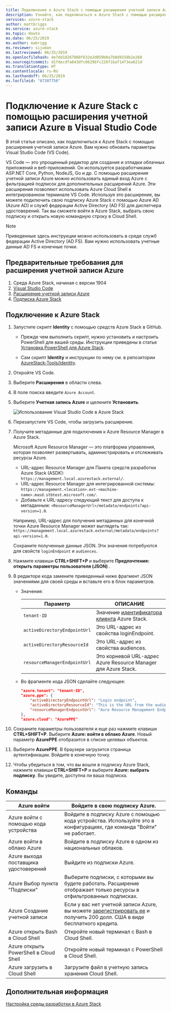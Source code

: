 ```yaml
---
title: Подключение к Azure Stack с помощью расширения учетной записи Azure в Visual Studio Code | Документация Майкрософт
description: Узнайте, как подключаться к Azure Stack с помощью расширения учетной записи Azure в Visual Studio Code.
services: azure-stack
author: mattbriggs
ms.service: azure-stack
ms.topic: Howto
ms.date: 06/25/2019
ms.author: mabrigg
ms.reviewer: sijuman
ms.lastreviewed: 06/25/2019
ms.openlocfilehash: 4e7dd18267060f632e2d059b0a7b0d9158b2e260
ms.sourcegitcommit: d1fdecdfa843dfc0629bfc226f1baf14f3ea621d
ms.translationtype: HT
ms.contentlocale: ru-RU
ms.lasthandoff: 06/25/2019
ms.locfileid: "67387756"
---
```

# <a name="connect-to-azure-stack-using-azure-account-extension-in-visual-studio-code"></a>Подключение к Azure Stack с помощью расширения учетной записи Azure в Visual Studio Code

В этой статье описано, как подключиться к Azure Stack с помощью расширения учетной записи Azure. Вам нужно обновить параметры Visual Studio Code (VS Code).

VS Code — это упрощенный редактор для создания и отладки облачных приложений и веб-приложений. Он используется разработчиками ASP.NET Core, Python, NodeJS, Go и др. С помощью расширения учетной записи Azure можно использовать единый вход Azure с фильтрацией подписок для дополнительных расширений Azure. Эти расширения позволяют использовать Azure Cloud Shell в интегрированном терминале VS Code. Используя это расширение, вы можете подключить свою подписку Azure Stack с помощью Azure AD (Azure AD) и служб федерации Active Directory (AD FS) для диспетчера удостоверений. Так вы сможете войти в Azure Stack, выбрать свою подписку и открыть новую командную строку в Cloud Shell. 

> [!Note]  
> Приведенные здесь инструкции можно использовать в среде служб федерации Active Directory (AD FS). Вам нужно использовать учетные данные AD FS и конечные точки.

## <a name="pre-requisites-for-the-azure-account-extension"></a>Предварительные требования для расширения учетной записи Azure

1. Среда Azure Stack, начиная с версии 1904
2. [Visual Studio Code](https://code.visualstudio.com/)
3. [Расширение учетной записи Azure](https://github.com/Microsoft/vscode-azure-account)
4. [Подписка Azure Stack](https://azure.microsoft.com/overview/azure-stack/)

## <a name="steps-to-connect-to-azure-stack"></a>Подключение к Azure Stack

1. Запустите скрипт **Identity** с помощью средств Azure Stack в GitHub.

    - Прежде чем выполнить скрипт, нужно установить и настроить PowerShell для вашей среды. Инструкции приведены в статье [Установка PowerShell для Azure Stack](../operator/azure-stack-powershell-install.md).

    - Сам скрипт **Identity** и инструкции по нему см. в репозитории [AzureStack-Tools/Identity](https://github.com/Azure/AzureStack-Tools/tree/master/Identity).

2. Откройте VS Code.

3. Выберите **Расширения** в области слева.

3. В поле поиска введите `Azure Account`.

4. Выберите **Учетная запись Azure** и щелкните **Установить**.

      ![Использование Visual Studio Code в Azure Stack](media/azure-stack-dev-start-vscode-azure/image1.png)

5. Перезапустите VS Code, чтобы загрузить расширение.

6. Получите метаданные для подключения к Azure Resource Manager в Azure Stack. 
    
    Microsoft Azure Resource Manager — это платформа управления, которая позволяет развертывать, администрировать и отслеживать ресурсы Azure.
    - URL-адрес Resource Manager для Пакета средств разработки Azure Stack (ASDK): `https://management.local.azurestack.external/`. 
    - URL-адрес Resource Manager для интегрированной системы: `https://management.<location>.ext-<machine-name>.masd.stbtest.microsoft.com/`.
    - Добавьте к URL-адресу следующий текст для доступа к метаданным: `<ResourceManagerUrl>/metadata/endpoints?api-version=1.0`.

    Например, URL-адрес для получения метаданных для конечной точки Azure Resource Manager может выглядеть так: `https://management.local.azurestack.external/metadata/endpoints?api-version=1.0`.

    Сохраните полученные данные JSON. Эти значения потребуются для свойств `loginEndpoint` и `audiences`.

7. Нажмите клавиши **CTRL+SHIFT+P** и выберите **Предпочтения: открыть параметры пользователя (JSON)** .

8. В редакторе кода замените приведенный ниже фрагмент JSON значениями для своей среды и вставьте его в блок параметров.

    - Значения:

        | Параметр | ОПИСАНИЕ |
        | --- | --- |
        | `tenant-ID` | Значение [идентификатора клиента](../operator/azure-stack-identity-overview.md) Azure Stack. |
        | `activeDirectoryEndpointUrl` | Это URL-адрес из свойства loginEndpoint. |
        | `activeDirectoryResourceId` | Это URL-адрес из свойства audiences.
        | `resourceManagerEndpointUrl` | Это корневой URL-адрес Azure Resource Manager для Azure Stack. | 

    - Во фрагменте кода JSON сделайте следующее:

      ```JSON  
      "azure.tenant": "tenant-ID",
      "azure.ppe": {
          "activeDirectoryEndpointUrl": "Login endpoint",
          "activeDirectoryResourceId": "This is the URL from the audiences property.",
          "resourceManagerEndpointUrl": "Aure Resource Management Endpoint",
      },
      "azure.cloud": "AzurePPE"
      ```

9. Сохраните параметры пользователя и еще раз нажмите клавиши **CTRL+SHIFT+P**. Выберите **Azure: войти в облако Azure**. Новый параметр **AzurePPE** отобразится в списке целевых объектов.

10. Выберите **AzurePPE**. В браузере загрузится страница аутентификации. Войдите в конечную точку.

11. Чтобы убедиться в том, что вы вошли в подписку Azure Stack, нажмите клавиши **CTRL+SHIFT+P** и выберите **Azure: выбрать подписку**. Вы увидите, доступна ли ваша подписка.

## <a name="commands"></a>Команды

| Azure войти | Войдите в свою подписку Azure. |
| --- | --- |
| Azure войти с помощью кода устройства | Войдите в подписку Azure с помощью кода устройства. Используйте это в конфигурациях, где команда "Войти" не работает. |
| Azure войти в облако Azure | Войдите в подписку Azure в одном из национальных облаков. |
| Azure выхода поставщика удостоверений | Выйдите из подписки Azure. |
| Azure Выбор пункта "Подписки" | Выберите подписки, с которыми вы будете работать. Расширение отображает только ресурсы в отфильтрованных подписках. |
| Azure Создание учетной записи | Если у вас нет учетной записи Azure, вы можете [зарегистрировать ее](https://azure.microsoft.com/free/?utm_source=campaign&utm_campaign=vscode-azure-account&mktingSource=vscode-azure-account) и получить 200 долл. США в виде бесплатного кредита. |
| Azure открыть Bash в Cloud Shell | Откройте новый терминал с Bash в Cloud Shell. |
| Azure открыть PowerShell в Cloud Shell | Откройте новый терминал с PowerShell в Cloud Shell. |
| Azure загрузить в Cloud Shell | Загрузите файл в учетную запись хранения Cloud Shell. |

## <a name="next-steps"></a>Дополнительная информация

[Настройка среды разработки в Azure Stack](azure-stack-dev-start.md)